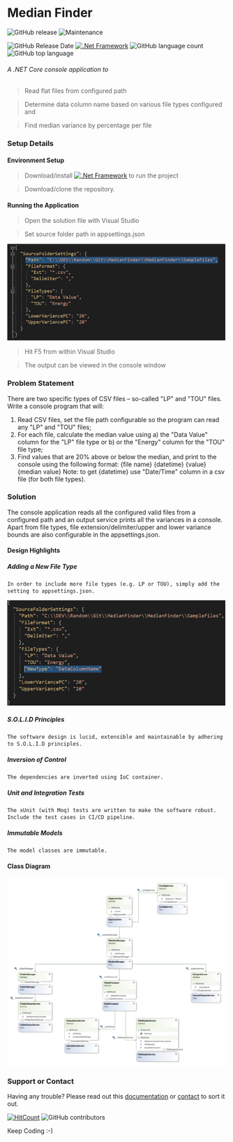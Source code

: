 

# Median Finder 

![GitHub release](https://img.shields.io/github/release/singhrahulnet/medianfinder.svg?style=for-the-badge) ![Maintenance](https://img.shields.io/maintenance/yes/2019.svg?style=for-the-badge)

![GitHub Release Date](https://img.shields.io/github/release-date/singhrahulnet/medianfinder.svg?style=plastic) [![.Net Framework](https://img.shields.io/badge/DotNet-Framework_2.1-blue.svg?style=plastic)](https://www.microsoft.com/net/download/dotnet-core/2.1)  ![GitHub language count](https://img.shields.io/github/languages/count/singhrahulnet/medianfinder.svg?style=plastic) ![GitHub top language](https://img.shields.io/github/languages/top/singhrahulnet/medianfinder.svg) 


###### A .NET Core console application to 
> Read flat files from configured path 

> Determine data column name based on various file types configured and

> Find median variance by percentage per file


### Setup Details

#### Environment Setup

> Download/install [![.Net Framework](https://img.shields.io/badge/DotNet-Framework_2.1-blue.svg?style=plastic)](https://www.microsoft.com/net/download/dotnet-core/2.1) to run the project   
 

> Download/clone the repository.


#### Running the Application
> Open the solution file with Visual Studio

> Set source folder path in appsettings.json
<img width="500" src="https://github.com/singhrahulnet/MedianFinder/blob/master/refImg/config.PNG">

> Hit F5 from within Visual Studio

> The output can be viewed in the console window


### Problem Statement

There are two specific types of CSV files – so-called "LP" and "TOU"
files. Write a console program that will:
1. Read CSV files, set the file path configurable so the program can read any "LP" and
"TOU" files;
2. For each file, calculate the median value using a) the "Data Value" column for the
"LP" file type or b) or the "Energy" column for the "TOU" file type;
3. Find values that are 20% above or below the median, and print to the console using
the following format:
{file name} {datetime} {value} {median value}
Note: to get {datetime} use "Date/Time" column in a csv file (for both file
types).

### Solution
The console application reads all the configured valid files from a configured path and an output service prints all the variances in a console. Apart from file types, file extension/delimiter/upper and lower variance bounds are also configurable in the appsettings.json.

#### Design Highlights
##### Adding a New File Type
    In order to include more file types (e.g. LP or TOU), simply add the setting to appsettings.json.

<img width="500" src="https://github.com/singhrahulnet/MedianFinder/blob/master/refImg/AddNewFileType.PNG">

##### S.O.L.I.D Principles
    The software design is lucid, extensible and maintainable by adhering to S.O.L.I.D principles.

##### Inversion of Control
    The dependencies are inverted using IoC container.

##### Unit and Integration Tests
    The xUnit (with Moq) tests are written to make the software robust. Include the test cases in CI/CD pipeline.

##### Immutable Models
    The model classes are immutable.

#### Class Diagram

<img src="https://github.com/singhrahulnet/MedianFinder/blob/master/refImg/ClassDiagram.PNG">


### Support or Contact
Having any trouble? Please read out this [documentation](https://github.com/singhrahulnet/medianfinder/blob/master/README.md) or [contact](mailto:singh.rahul.net@gmail.com) to sort it out.

[![HitCount](http://hits.dwyl.io/singhrahulnet/medianfinder/projects/1.svg)](http://hits.dwyl.io/singhrahulnet/medianfinder/projects/1)  ![GitHub contributors](https://img.shields.io/github/contributors/singhrahulnet/medianfinder.svg?style=plastic)
 
 
 
Keep Coding :-) 

